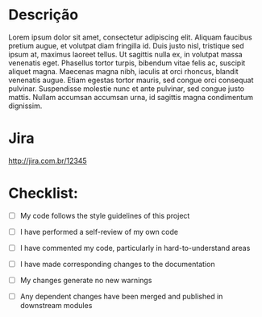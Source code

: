 # Descrição

Lorem ipsum dolor sit amet, consectetur adipiscing elit. Aliquam faucibus pretium augue, et volutpat diam fringilla id. Duis justo nisl, tristique sed ipsum at, maximus laoreet tellus. Ut sagittis nulla ex, in volutpat massa venenatis eget. Phasellus tortor turpis, bibendum vitae felis ac, suscipit aliquet magna. Maecenas magna nibh, iaculis at orci rhoncus, blandit venenatis augue. Etiam egestas tortor mauris, sed congue orci consequat pulvinar. Suspendisse molestie nunc et ante pulvinar, sed congue justo mattis. Nullam accumsan accumsan urna, id sagittis magna condimentum dignissim.

# Jira

http://jira.com.br/12345


# Checklist:

- [ ] My code follows the style guidelines of this project
- [ ] I have performed a self-review of my own code
- [ ] I have commented my code, particularly in hard-to-understand areas
- [ ] I have made corresponding changes to the documentation
- [ ] My changes generate no new warnings
- [ ] Any dependent changes have been merged and published in downstream modules

